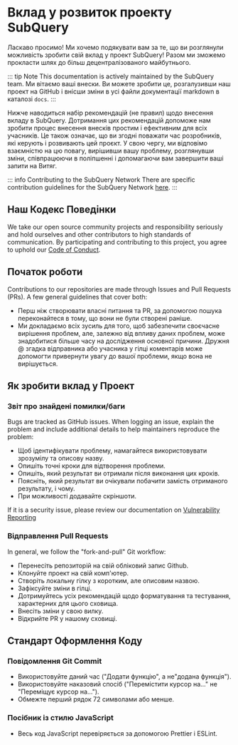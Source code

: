 # Вклад у розвиток проекту SubQuery

Ласкаво просимо! Ми хочемо подякувати вам за те, що ви розглянули можливість зробити свій вклад у проект SubQuery! Разом ми зможемо прокласти шлях до бiльш децентралізованого майбутнього.

::: tip Note This documentation is actively maintained by the SubQuery team. Ми вітаємо ваші внески. Ви можете зробити це, розгалузивши наш проект на GitHub і внісши зміни в усі файли документації markdown в каталозі `docs`. :::

Нижче наводиться набір рекомендацій (не правил) щодо внесення вкладу в SubQuery. Дотримання цих рекомендацій допоможе нам зробити процес внесення внесків простим і ефективним для всіх учасників. Це також означає, що ви згодні поважати час розробників, які керують і розвивають цей проєкт. У свою чергу, ми відповімо взаємністю на цю повагу, вирішивши вашу проблему, розглянувши зміни, співпрацюючи в поліпшенні і допомагаючи вам завершити ваші запити на Витяг.

::: info Contributing to the SubQuery Network There are specific contribution guidelines for the SubQuery Network [here](../subquery_network/community.md#contributing-to-codebases). :::

## Наш Кодекс Поведінки

We take our open source community projects and responsibility seriously and hold ourselves and other contributors to high standards of communication. By participating and contributing to this project, you agree to uphold our [Code of Conduct](https://github.com/subquery/subql/blob/main/CODE_OF_CONDUCT.md).

## Початок роботи

Contributions to our repositories are made through Issues and Pull Requests (PRs). A few general guidelines that cover both:

- Перш ніж створювати власні питання та PR, за допомогою пошука переконайтеся в тому, що вони не були створені раніше.
- Ми докладаємо всіх зусиль для того, щоб забезпечити своєчасне вирішення проблем, але, залежно від впливу даних проблем, може знадобитися більше часу на дослідження основної причини. Дружня @ згадка відправника або учасника у гілці коментарів може допомогти привернути увагу до вашої проблеми, якщо вона не вирішується.

## Як зробити вклад у Проект

### Звіт про знайдені помилки/баги

Bugs are tracked as GitHub issues. When logging an issue, explain the problem and include additional details to help maintainers reproduce the problem:

- Щоб ідентифікувати проблему, намагайтеся використовувати зрозумілу та описову назву.
- Опишіть точні кроки для вiдтворення проблеми.
- Опишіть, який результат ви отримали після виконання цих кроків.
- Поясніть, який результат ви очікували побачити замість отриманого результату, і чому.
- При можливості додавайте скріншоти.

If it is a security issue, please review our documentation on [Vulnerability Reporting](./vulnerability-reporting.md)

### Відправлення Pull Requests

In general, we follow the "fork-and-pull" Git workflow:

- Перенесіть репозиторій на свій обліковий запис Github.
- Клонуйте проект на свій комп'ютер.
- Створіть локальну гілку з коротким, але описовим назвою.
- Зафіксуйте зміни в гілці.
- Дотримуйтесь усіх рекомендацій щодо форматування та тестування, характерних для цього сховища.
- Внесіть зміни у свою вилку.
- Відкрийте PR у нашому сховищі.

## Стандарт Оформлення Коду

### Повідомлення Git Commit

- Використовуйте даний час ("Додати функцію", а не"додана функція").
- Використовуйте наказовий спосіб ("Перемістити курсор на..." не "Переміщує курсор на...").
- Обмежте перший рядок 72 символами або менше.

### Посібник із стилю JavaScript

- Весь код JavaScript перевіряється за допомогою Prettier і ESLint.
